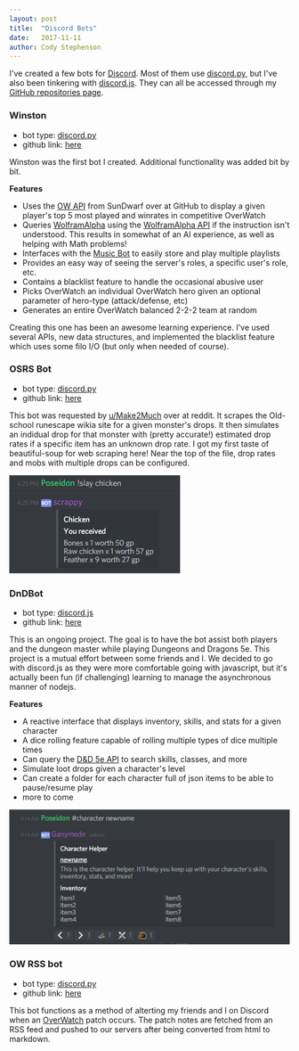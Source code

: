 ```yaml
---
layout: post
title:  "Discord Bots"
date:   2017-11-11
author: Cody Stephenson
---
```


I've created a few bots for [Discord](https://discordapp.com/). Most of them use [discord.py](https://github.com/Rapptz/discord.py), but I've also been tinkering with [discord.js](https://discord.js.org/#/). They can all be accessed through my [GitHub repositories page](https://github.com/zenxr?tab=repositories).

### Winston
* bot type: [discord.py](https://github.com/Rapptz/discord.py)
* github link: [here](https://github.com/zenxr/discord_winston_bot)

Winston was the first bot I created. Additional functionality was added bit by bit.

**Features**
* Uses the [OW API](https://github.com/SunDwarf/OWAPI) from SunDwarf over at GitHub to display a given player's top 5 most played and winrates in competitive OverWatch
* Queries [WolframAlpha](http://www.wolframalpha.com/) using the [WolframAlpha API](https://products.wolframalpha.com/api/) if the instruction isn't understood. This results in somewhat of an AI experience, as well as helping with Math problems!
* Interfaces with the [Music Bot](https://github.com/Just-Some-Bots/MusicBot) to easily store and play multiple playlists
* Provides an easy way of seeing the server's roles, a specific user's role, etc.
* Contains a blacklist feature to handle the occasional abusive user
* Picks OverWatch an individual OverWatch hero given an optional parameter of hero-type (attack/defense, etc)
* Generates an entire OverWatch balanced 2-2-2 team at random

Creating this one has been an awesome learning experience. I've used several APIs, new data structures, and implemented the blacklist feature which uses some filo I/O (but only when needed of course).

### OSRS Bot
* bot type: [discord.py](https://github.com/Rapptz/discord.py)
* github link: [here](https://github.com/zenxr/discord_winston_bot)

This bot was requested by [u/Make2Much](https://www.reddit.com/user/Make2much/) over at reddit. It scrapes the Old-school runescape wikia site for a given monster's drops. It then simulates an indidual drop for that monster with (pretty accurate!) estimated drop rates if a specific item has an unknown drop rate. I got my first taste of beautiful-soup for web scraping here! Near the top of the file, drop rates and mobs with multiple drops can be configured.

![alt text](/img/blog_images/osrsbot.png "bot screenshot")

### DnDBot
* bot type: [discord.js](https://discord.js.org/#/)
* github link: [here](https://github.com/zenxr/dndbot)

This is an ongoing project. The goal is to have the bot assist both players and the dungeon master while playing Dungeons and Dragons 5e. This project is a mutual effort between some friends and I. We decided to go with discord.js as they were more comfortable going with javascript, but it's actually been fun (if challenging) learning to manage the asynchronous manner of nodejs.

**Features**
* A reactive interface that displays inventory, skills, and stats for a given character
* A dice rolling feature capable of rolling multiple types of dice multiple times
* Can query the [D&D 5e API](http://www.dnd5eapi.co/) to search skills, classes, and more
* Simulate loot drops given a character's level
* Can create a folder for each character full of json items to be able to pause/resume play
* more to come

![alt text](/img/blog_images/dndbot.png "bot screenshot")

### OW RSS bot
* bot type: [discord.py](https://github.com/Rapptz/discord.py)
* github link: [here](https://github.com/zenxr/discord_rss_bot)

This bot functions as a method of alterting my friends and I on Discord when an [OverWatch](https://playoverwatch.com/en-us/) patch occurs. The patch notes are fetched from an RSS feed and pushed to our servers after being converted from html to markdown.
